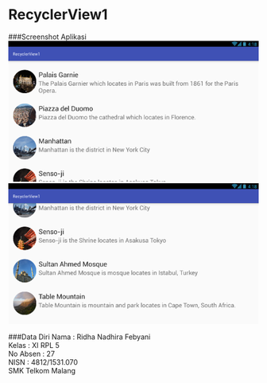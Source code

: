 # RecyclerView1
###Screenshot Aplikasi
![alt text](https://github.com/ridhanadhirafebyani/RecyclerView1/blob/master/rv2.png)<br>
![alt text](https://github.com/ridhanadhirafebyani/RecyclerView1/blob/master/rv22.png)

###Data Diri
Nama : Ridha Nadhira Febyani<br>
Kelas : XI RPL 5<br>
No Absen : 27<br>
NISN : 4812/1531.070<br>
SMK Telkom Malang
